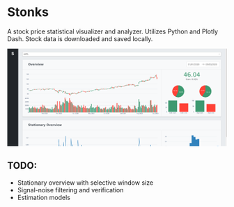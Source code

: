 # Stonks



A stock price statistical visualizer and analyzer. Utilizes Python and Plotly Dash. Stock data is downloaded and saved locally.

![Image of Stonks](https://github.com/gallanoe/Stonks/blob/master/assets/stonks.png?raw=True)

## TODO:
- Stationary overview with selective window size
- Signal-noise filtering and verification 
- Estimation models 
